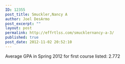 ```yaml
---
ID: 12355
post_title: Smuckler,Nancy A
author: Joel DesArmo
post_excerpt: ""
layout: post
permalink: http://effrtlss.com/smucklernancy-a-3/
published: true
post_date: 2012-11-02 20:52:10
---
```

<p>Average GPA in Spring 2012 for first course listed: 2.772</p>
